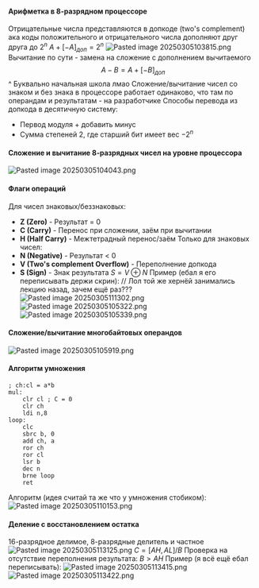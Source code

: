 #### Арифметка в 8-разрядном процессоре

Отрицательные числа представляются в допкоде (two's complement) ака коды положительного и отрицательного числа дополняют друг друга до $2^n$
$A+[-A]_{доп}=2^n$
![Pasted image 20250305103815.png](%D0%9F%D0%B8%D0%BA%D1%87%D0%B8/%D0%9B%D0%B5%D0%BA%D1%86%D0%B8%D0%B8/Pasted%20image%2020250305103815.png)
Вычитание по сути - замена на сложение с дополнением вычитаемого
$$A-B=A+[-B]_{доп}$$ ^ Буквально начальная школа лмао
Сложение/вычитание чисел со знаком и без знака в процессоре работает одинаково, что там по операндам и результатам - на разработчике
Способы перевода из допкода в десятичную систему:

* Первод модуля + добавить минус
* Сумма степеней 2, где старший бит имеет вес $-2^n$

#### Сложение и вычитание 8-разрядных чисел на уровне процессора

![Pasted image 20250305104043.png](%D0%9F%D0%B8%D0%BA%D1%87%D0%B8/%D0%9B%D0%B5%D0%BA%D1%86%D0%B8%D0%B8/Pasted%20image%2020250305104043.png)

#### Флаги операций

Для чисел знаковых/беззнаковых:

* **Z (Zero)** - Результат = 0
* **C (Carry)** - Перенос при сложении, заём при вычитании
* **H (Half Carry)** - Межтетрадный перенос/заём
  Только для знаковых чисел:
* **N (Negative)** - Результат \< 0
* **V (Two's complement Overflow)** - Переполнение допкода
* **S (Sign)** - Знак результата $S=V\oplus N$
  Пример (ебал я его переписывать держи скрин):
  // Лол той же хернёй занимались лекцию назад, зачем ещё раз???
  ![Pasted image 20250305111302.png](%D0%9F%D0%B8%D0%BA%D1%87%D0%B8/%D0%9B%D0%B5%D0%BA%D1%86%D0%B8%D0%B8/Pasted%20image%2020250305111302.png)
  ![Pasted image 20250305105322.png](%D0%9F%D0%B8%D0%BA%D1%87%D0%B8/%D0%9B%D0%B5%D0%BA%D1%86%D0%B8%D0%B8/Pasted%20image%2020250305105322.png)
  ![Pasted image 20250305105339.png](%D0%9F%D0%B8%D0%BA%D1%87%D0%B8/%D0%9B%D0%B5%D0%BA%D1%86%D0%B8%D0%B8/Pasted%20image%2020250305105339.png)

#### Сложение/вычитание многобайтовых операндов

![Pasted image 20250305105919.png](%D0%9F%D0%B8%D0%BA%D1%87%D0%B8/%D0%9B%D0%B5%D0%BA%D1%86%D0%B8%D0%B8/Pasted%20image%2020250305105919.png)

#### Алгоритм умножения

````
; ch:cl = a*b
mul:
	clr cl ; C = 0
	clr ch
	ldi n,8
loop:
	clc
	sbrc b, 0
	add ch, a
	ror ch
	ror cl
	lsr b
	dec n
	brne loop
	ret
````

Алгоритм (идея считай та же что у умножения стобиком):
![Pasted image 20250305110153.png](%D0%9F%D0%B8%D0%BA%D1%87%D0%B8/%D0%9B%D0%B5%D0%BA%D1%86%D0%B8%D0%B8/Pasted%20image%2020250305110153.png)

#### Деление с восстановлением остатка

16-разрядное делимое, 8-разрядные делитель и частное
![Pasted image 20250305113125.png](%D0%9F%D0%B8%D0%BA%D1%87%D0%B8/%D0%9B%D0%B5%D0%BA%D1%86%D0%B8%D0%B8/Pasted%20image%2020250305113125.png)
$C=[AH,AL]/B$
Проверка на отсутствие переполнения результата: $B>AH$
Пример (я всё ещё ебал переписывать):
![Pasted image 20250305113415.png](%D0%9F%D0%B8%D0%BA%D1%87%D0%B8/%D0%9B%D0%B5%D0%BA%D1%86%D0%B8%D0%B8/Pasted%20image%2020250305113415.png)
![Pasted image 20250305113422.png](%D0%9F%D0%B8%D0%BA%D1%87%D0%B8/%D0%9B%D0%B5%D0%BA%D1%86%D0%B8%D0%B8/Pasted%20image%2020250305113422.png)
